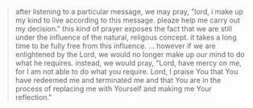 > after listening to a particular message, we may pray, "lord, i make up my kind to live according to this message. pleaze help me carry out my decision." this kind of prayer exposes the fact that we are still under the influence of the natural, religous concept. it takes a long time to be fully free from this influence. ... however if we are enlightened by the Lord, we would no longer make up our mind to do what he requires. instead, we would pray, "Lord, have mercy on me, for I am not able to do what you require. Lord, I praise You that You have redeemed me and terminated me and that You are in the process of replacing me with Yourself and making me Your reflection."
